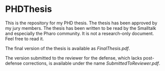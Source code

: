 # PHDThesis

This is the repository for my PHD thesis. The thesis has been approved by my jury members. The thesis has been written to be read by the Smalltalk and especially the Pharo community. It is not a research-only document. Feel free to read it.

The final version of the thesis is available as *FinalThesis.pdf*.

The version submitted to the reviewer for the defense, which lacks post-defense corrections, is available under the name *SubmittedToReviewer.pdf*.